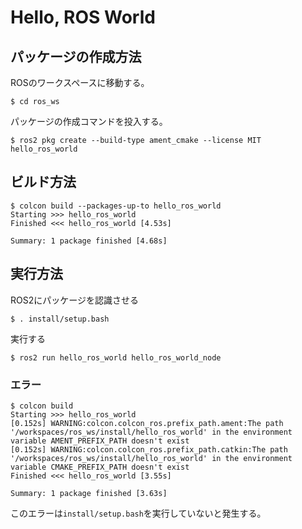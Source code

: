 # Hello, ROS World

## パッケージの作成方法

ROSのワークスペースに移動する。

```console
$ cd ros_ws
```

パッケージの作成コマンドを投入する。

```console
$ ros2 pkg create --build-type ament_cmake --license MIT hello_ros_world
```

## ビルド方法

```console
$ colcon build --packages-up-to hello_ros_world
Starting >>> hello_ros_world
Finished <<< hello_ros_world [4.53s]

Summary: 1 package finished [4.68s]
```

## 実行方法

ROS2にパッケージを認識させる

```console
$ . install/setup.bash
```

実行する

```console
$ ros2 run hello_ros_world hello_ros_world_node
```

### エラー

```console
$ colcon build
Starting >>> hello_ros_world
[0.152s] WARNING:colcon.colcon_ros.prefix_path.ament:The path '/workspaces/ros_ws/install/hello_ros_world' in the environment variable AMENT_PREFIX_PATH doesn't exist
[0.152s] WARNING:colcon.colcon_ros.prefix_path.catkin:The path '/workspaces/ros_ws/install/hello_ros_world' in the environment variable CMAKE_PREFIX_PATH doesn't exist
Finished <<< hello_ros_world [3.55s]

Summary: 1 package finished [3.63s]
```

このエラーは`install/setup.bash`を実行していないと発生する。

